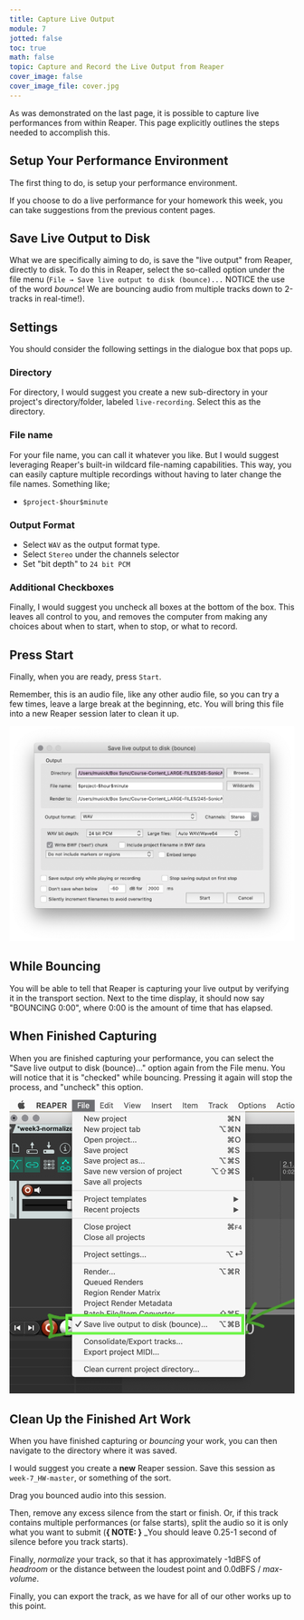 ```yaml
---
title: Capture Live Output
module: 7
jotted: false
toc: true
math: false
topic: Capture and Record the Live Output from Reaper
cover_image: false
cover_image_file: cover.jpg
---
```


As was demonstrated on the last page, it is possible to capture live performances from within Reaper. This page explicitly outlines the steps needed to accomplish this.

## Setup Your Performance Environment

The first thing to do, is setup your performance environment.

If you choose to do a live performance for your homework this week, you can take suggestions from the previous content pages.

## Save Live Output to Disk

What we are specifically aiming to do, is save the "live output" from Reaper, directly to disk. To do this in Reaper, select the so-called option under the file menu (`File → Save live output to disk (bounce)...` NOTICE the use of the word _bounce_! We are bouncing audio from multiple tracks down to 2-tracks in real-time!).

## Settings

You should consider the following settings in the dialogue box that pops up.

### Directory

For directory, I would suggest you create a new sub-directory in your project's directory/folder, labeled `live-recording`. Select this as the directory.

### File name

For your file name, you can call it whatever you like. But I would suggest leveraging Reaper's built-in wildcard file-naming capabilities. This way, you can easily capture multiple recordings without having to later change the file names. Something like;

- `$project-$hour$minute`

### Output Format

- Select `WAV` as the output format type.
- Select `Stereo` under the channels selector
- Set "bit depth" to `24 bit PCM`

### Additional Checkboxes

Finally, I would suggest you uncheck all boxes at the bottom of the box. This leaves all control to you, and removes the computer from making any choices about when to start, when to stop, or what to record.

## Press Start

Finally, when you are ready, press `Start`.

Remember, this is an audio file, like any other audio file, so you can try a few times, leave a large break at the beginning, etc. You will bring this file into a new Reaper session later to clean it up.

![Example of the 'Save live output to disk' dialogue box filled in accordingly.](../imgs/liveoutput-box.png "Example of the 'Save live output to disk' dialogue box filled in accordingly.")

## While Bouncing

You will be able to tell that Reaper is capturing your live output by verifying it in the transport section. Next to the time display, it should now say "BOUNCING 0:00", where 0:00 is the amount of time that has elapsed.

## When Finished Capturing

When you are finished capturing your performance, you can select the "Save live output to disk (bounce)..." option again from the File menu. You will notice that it is "checked" while bouncing. Pressing it again will stop the process, and "uncheck" this option.

![File menu with 'Save live output' checked](../imgs/stop-output.png "File menu with 'Save live output' checked")

## Clean Up the Finished Art Work

When you have finished capturing or _bouncing_ your work, you can then navigate to the directory where it was saved.

I would suggest you create a **new** Reaper session. Save this session as `week-7_HW-master`, or something of the sort.

Drag you bounced audio into this session.

Then, remove any excess silence from the start or finish. Or, if this track contains multiple performances (or false starts), split the audio so it is only what you want to submit (**{ NOTE: }** _You should leave 0.25-1 second of silence before you track starts).

Finally, _normalize_ your track, so that it has approximately -1dBFS of _headroom_ or the distance between the loudest point and 0.0dBFS / _max-volume_.


Finally, you can export the track, as we have for all of our other works up to this point. 
